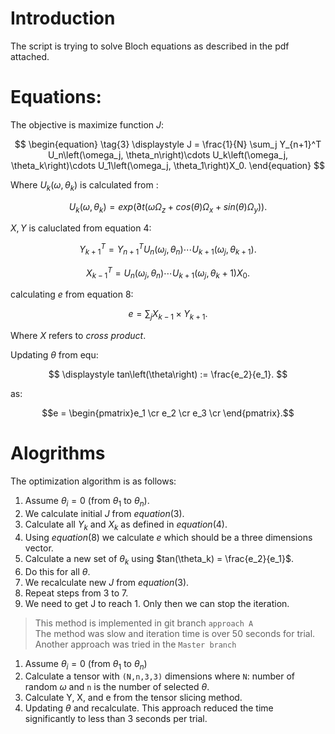 # Introduction
The script is trying to solve Bloch equations as described in the pdf attached. 
# Equations:
The objective is maximize function $J$:  

$$
\begin{equation}
\tag{3}
\displaystyle J = \frac{1}{N} \sum_j Y_{n+1}^T U_n\left(\omega_j, \theta_n\right)\cdots U_k\left(\omega_j, \theta_k\right)\cdots U_1\left(\omega_j, \theta_1\right)X_0.
\end{equation}
$$


Where $U_k\left(\omega, \theta_k\right)$ is calculated from :  

$$
\begin{equation}
\tag{2}
\displaystyle U_k\left(\omega, \theta_k\right) = exp\left(\partial t\left(\omega\Omega_z+cos\left(\theta\right) \Omega_x + sin\left(\theta\right)\Omega_y\right)\right).
\end{equation}
$$

$X,Y$ is caluclated from equation 4:  

$$
\begin{equation}
\tag{4}
\displaystyle Y_{k+1}^T = Y_{n+1}^T U_n\left(\omega_j, \theta_n\right) \cdots U_{k+1}\left(\omega_j, \theta_{k+1}\right).
\end{equation}
$$

$$
\begin{equation}
\tag{4}
\displaystyle X_{k-1}^T = U_n \left(\omega_j, \theta_n\right)\cdots U_{k+1}\left(\omega_j, \theta_k+1\right) X_0.
\end{equation}
$$


calculating $e$ from equation 8:  

$$
\begin{equation}
\tag{8}
\displaystyle e = \sum_j X_{k-1} \times Y_{k+1}.
\end{equation}
$$

Where $X$ refers to $cross\ product$.

Updating $\theta$ from equ:

$$
\displaystyle tan\left(\theta\right) := \frac{e_2}{e_1}.
$$

  

as:   
```math
e = \begin{pmatrix}e_1 \cr e_2 \cr e_3 \cr \end{pmatrix}.
```

# Alogrithms
The optimization algorithm is as follows:
1. Assume $θ_i = 0$ (from $\theta_1$ to $\theta_n$).
2. We calculate initial $J$ from $equation (3)$.
3. Calculate all $Y_k$ and $X_k$  as defined in  $equation (4)$. 
4. Using $equation (8)$ we calculate $e$ which should be a three dimensions vector.         
5. Calculate a new set of $\theta_k$ using $tan(\theta_k) = \frac{e_2}{e_1}$.
6. Do this for all $\theta$.
7. We recalculate new $J$ from $equation (3)$.
8. Repeat steps from 3 to 7.
9. We need to get J to reach 1. Only then we can stop the iteration.  
>This method is implemented in git branch `approach A`  
The method was slow and iteration time is over 50 seconds for trial.  
Another approach was tried in the `Master branch`  
1. Assume $θ_i = 0$ (from $θ_1$ to $θ_n$)
2. Calculate a tensor with `(N,n,3,3)` dimensions where `N`: number of random $\omega$ and `n` is the number of selected $\theta$.
3. Calculate Y, X, and e from the tensor slicing method.
4. Updating $\theta$ and recalculate.
This approach reduced the time significantly to less than 3 seconds per trial.
